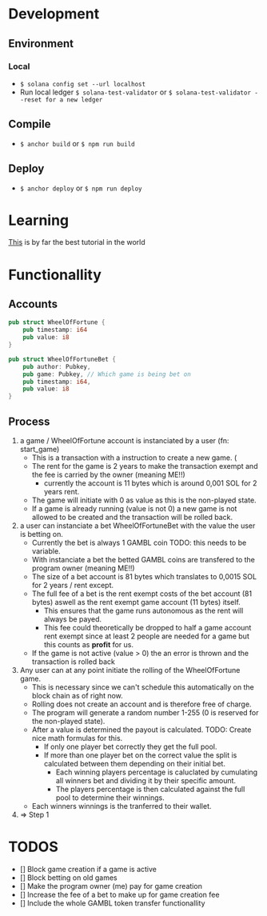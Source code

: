 # Development

## Environment

### Local

- `$ solana config set --url localhost`
- Run local ledger `$ solana-test-validator` or `$ solana-test-validator --reset for a new ledger`

## Compile
- `$ anchor build` or `$ npm run build`

## Deploy
- `$ anchor deploy` or `$ npm run deploy`

# Learning

[This](https://lorisleiva.com/create-a-solana-dapp-from-scratch) is by far the best tutorial in the world 

# Functionallity

## Accounts

```rust
pub struct WheelOfFortune {
    pub timestamp: i64
    pub value: i8
}

pub struct WheelOfFortuneBet {
    pub author: Pubkey,
    pub game: Pubkey, // Which game is being bet on
    pub timestamp: i64,
    pub value: i8
}
```

## Process

1. a game / WheelOfFortune account is instanciated by a user (fn: start_game)
    - This is a transaction with a instruction to create a new game. (
    - The rent for the game is 2 years to make the transaction exempt and the fee is carried by the owner (meaning ME!!)
        - currently the account is 11 bytes which is around 0,001 SOL for 2 years rent.
    - The game will initiate with 0 as value as this is the non-played state.
    - If a game is already running (value is not 0) a new game is not allowed to be created and the transaction will be rolled back.
2. a user can instanciate a bet WheelOfFortuneBet with the value the user is betting on.
    - Currently the bet is always 1 GAMBL coin TODO: this needs to be variable.
    - With instanciate a bet the betted GAMBL coins are transfered to the program owner (meaning ME!!)
    - The size of a bet account is 81 bytes which translates to 0,0015 SOL for 2 years / rent except.
    - The full fee of a bet is the rent exempt costs of the bet account (81 bytes) aswell as the rent exempt game account (11 bytes) itself.
      - This ensures that the game runs autonomous as the rent will always be payed.
      - This fee could theoretically be dropped to half a game account rent exempt since at least 2 people are needed for a game but this counts as **profit** for us.
    - If the game is not active (value > 0) the an error is thrown and the transaction is rolled back
3. Any user can at any point initiate the rolling of the WheelOfFortune game.
    - This is necessary since we can't schedule this automatically on the block chain as of right now.
    - Rolling does not create an account and is therefore free of charge.
    - The program will generate a random number 1-255 (0 is reserved for the non-played state).
    - After a value is determined the payout is calculated. TODO: Create nice math formulas for this.
      - If only one player bet correctly they get the full pool.
      - If more than one player bet on the correct value the split is calculated between them depending on their initial bet.
        - Each winning players percentage is caluclated by cumulating all winners bet and dividing it by their specific amount.
        - The players percentage is then calculated against the full pool to determine their winnings.
    - Each winners winnings is the tranferred to their wallet.
3. => Step 1

# TODOS

- [] Block game creation if a game is active
- [] Block betting on old games
- [] Make the program owner (me) pay for game creation
- [] Increase the fee of a bet to make up for game creation fee
- [] Include the whole GAMBL token transfer functionallity
